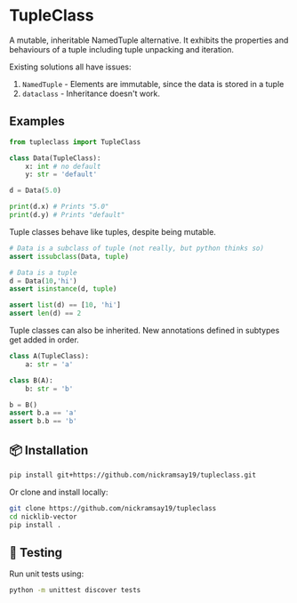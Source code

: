 # TupleClass

A mutable, inheritable NamedTuple alternative. It exhibits the properties and behaviours of a tuple including tuple unpacking and iteration.

Existing solutions all have issues:
1. `NamedTuple` - Elements are immutable, since the data is stored in a tuple
2. `dataclass` - Inheritance doesn't work.

## Examples

```py
from tupleclass import TupleClass

class Data(TupleClass):
    x: int # no default
    y: str = 'default'

d = Data(5.0)

print(d.x) # Prints "5.0"
print(d.y) # Prints "default"
```

Tuple classes behave like tuples, despite being mutable.

```py
# Data is a subclass of tuple (not really, but python thinks so)
assert issubclass(Data, tuple)

# Data is a tuple
d = Data(10,'hi')
assert isinstance(d, tuple)

assert list(d) == [10, 'hi']
assert len(d) == 2
```

Tuple classes can also be inherited. New annotations defined in subtypes get added in order.

```py
class A(TupleClass):
    a: str = 'a'

class B(A):
    b: str = 'b'

b = B()
assert b.a == 'a'
assert b.b == 'b'
```

## 📦 Installation

```bash
pip install git+https://github.com/nickramsay19/tupleclass.git
```

Or clone and install locally:

```bash
git clone https://github.com/nickramsay19/tupleclass
cd nicklib-vector
pip install .
```

## 🧪 Testing

Run unit tests using:

```bash
python -m unittest discover tests
```